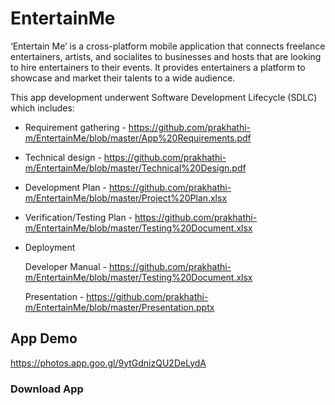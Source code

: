 # EntertainMe

 ‘Entertain Me’ is a cross-platform mobile application that connects freelance entertainers, artists, and socialites to businesses and hosts that are looking to hire entertainers to their events. It provides entertainers a platform to showcase and market their talents to a wide audience.
 
  This app development underwent Software Development Lifecycle (SDLC) which includes:
  * Requirement gathering - https://github.com/prakhathi-m/EntertainMe/blob/master/App%20Requirements.pdf
  * Technical design - https://github.com/prakhathi-m/EntertainMe/blob/master/Technical%20Design.pdf
  * Development Plan - https://github.com/prakhathi-m/EntertainMe/blob/master/Project%20Plan.xlsx
  * Verification/Testing Plan - https://github.com/prakhathi-m/EntertainMe/blob/master/Testing%20Document.xlsx
  * Deployment 
    
    Developer Manual - https://github.com/prakhathi-m/EntertainMe/blob/master/Testing%20Document.xlsx
    
    Presentation - https://github.com/prakhathi-m/EntertainMe/blob/master/Presentation.pptx
  
 ## App Demo
 https://photos.app.goo.gl/9ytGdnizQU2DeLydA
 
 ### Download App
 
